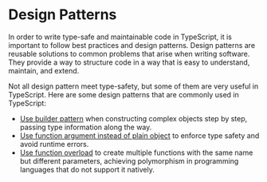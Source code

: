# Design Patterns

In order to write type-safe and maintainable code in TypeScript, it is important to follow best practices and design patterns. Design patterns are reusable solutions to common problems that arise when writing software. They provide a way to structure code in a way that is easy to understand, maintain, and extend.

Not all design pattern meet type-safety, but some of them are very useful in TypeScript. Here are some design patterns that are commonly used in TypeScript:

- [Use builder pattern](./builder-pattern.md) when constructing complex objects step by step, passing type information along the way.
- [Use function argument instead of plain object](./function-argument.md) to enforce type safety and avoid runtime errors.
- [Use function overload](./function-overload.md) to create multiple functions with the same name but different parameters, achieving polymorphism in programming languages that do not support it natively.